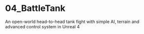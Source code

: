 # 04_BattleTank
An open-world head-to-head  tank fight with simple AI, terrain and advanced control system in Unreal 4
